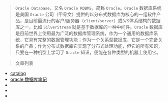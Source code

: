 <!-- docs/db/oracle/README.md -->

> `Oracle Database`，又名 `Oracle RDBMS`，简称 `Oracle`。`Oracle` 数据库系统是美国 `Oracle` 公司（甲骨文）提供的以分布式数据库为核心的一组软件产品，是目前最流行的客户/服务器（`client/server`）或`B/S`体系结构的数据库之一，比如 `SilverStream` 就是基于数据库的一种中间件。`Oracle` 数据库是目前世界上使用最为广泛的数据库管理系统，作为一个通用的数据库系统，它具有完整的数据管理功能；作为一个关系型数据库，它是一个完备关系的产品；作为分布式数据库它实现了分布式处理功能，但它的所有知识，只要在一种机型上学习了 `Oracle` 知识，便能在各种类型的机器上使用它。


> 文章列表

* [catalog](/db/oracle/)
* [oracle 数据库笔记](/db/oracle/oracle.md)
* []()
* []()
* []()